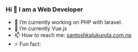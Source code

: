 ### Hi 👋 I am a Web Developer 

- 🔭 I’m currently working on PHP with laravel.
- 🌱 I’m currently Vue.js
- 📫 How to reach me: [santoshkalukunda.com.np](https://santoshkalukunda.com.np)
- ⚡ Fun fact:

